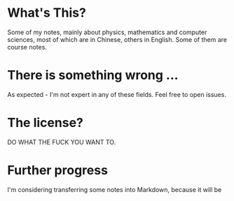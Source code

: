 # What's This?

Some of my notes, mainly about physics, mathematics and computer sciences, most of which are in Chinese, others in English.
Some of them are course notes.

# There is something wrong ...

As expected - I'm not expert in any of these fields. 
Feel free to open issues.

# The license?

DO WHAT THE FUCK YOU WANT TO.

# Further progress

I'm considering transferring some notes into Markdown, because it will be 